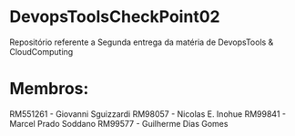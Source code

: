 # DevopsToolsCheckPoint02
Repositório referente a Segunda entrega da matéria de DevopsTools &amp; CloudComputing

# Membros:
RM551261 - Giovanni Sguizzardi
RM98057 - Nicolas E. Inohue
RM99841 - Marcel Prado Soddano
RM99577 - Guilherme Dias Gomes
